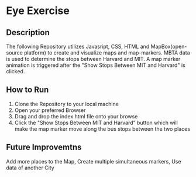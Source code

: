 # Eye Exercise
## Description 
<p>The following Repository utilizes Javasript, CSS, HTML and MapBox(open-source platform) to create and visualize maps and map-markers. 
MBTA data is used to determine the stops between Harvard and MIT. A map marker
animation is triggered after the "Show Stops Between MIT and Harvard" is clicked.</p>

## How to Run
<ol>
    <li>Clone the Repository to your local machine</li>
    <li>Open your preferred Browser</li>
    <li>Drag and drop the index.html file onto your browse</li>
    <li>Click the "Show Stops Between MIT and Harvard" button which will
    make the map marker move along the bus stops between the two places</li>
</ol>

## Future Improvemtns 
</p> Add more places to the Map, Create multiple simultaneous markers, 
Use data of another City<p>
